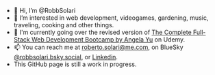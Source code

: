 - 👋 Hi, I’m @RobbSolari
- 👀 I’m interested in web development, videogames, gardening, music, traveling, cooking and other things.
- 🌱 I'm currently going over the revised version of [The Complete Full-Stack Web Development Bootcamp by Angela Yu](https://www.udemy.com/course/the-complete-web-development-bootcamp) on Udemy.
- 📫 You can reach me at roberto.solari@me.com, on BlueSky [@robbsolari.bsky.social](https://bsky.app/profile/robbsolari.bsky.social), or [Linkedin](https://www.linkedin.com/in/robbsolari/).
- This GitHub page is still a work in progress.

